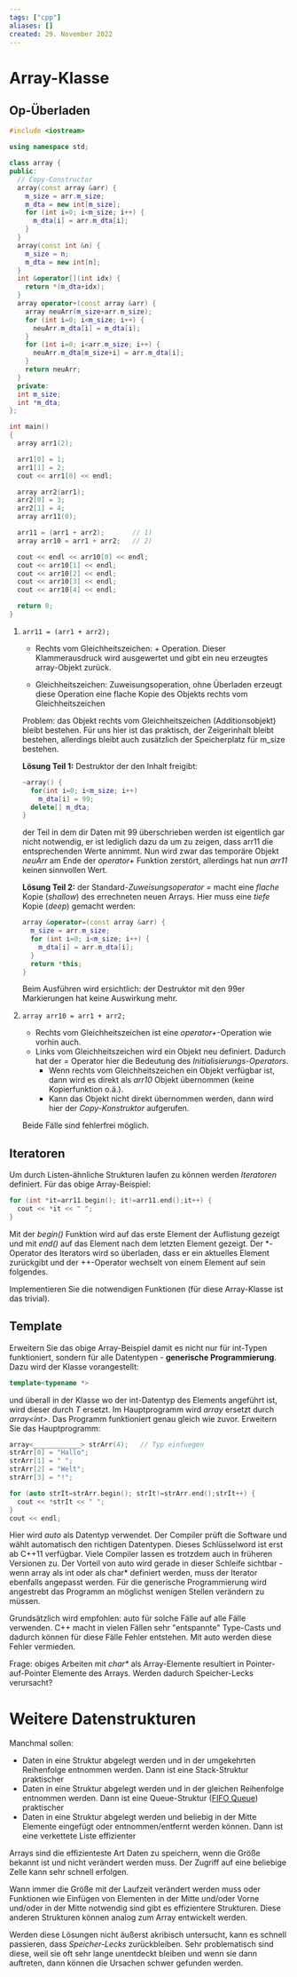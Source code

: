 ```yaml
---
tags: ["cpp"]
aliases: []
created: 29. November 2022
---
```


# Array-Klasse

## Op-Überladen

```c++
#include <iostream>

using namespace std;

class array {
public:
  // Copy-Constructor
  array(const array &arr) {
    m_size = arr.m_size;
    m_dta = new int[m_size];
    for (int i=0; i<m_size; i++) {
      m_dta[i] = arr.m_dta[i];
    }
  }
  array(const int &n) {
    m_size = n;
    m_dta = new int[n];
  }
  int &operator[](int idx) {
    return *(m_dta+idx);
  }
  array operator+(const array &arr) {
    array neuArr(m_size+arr.m_size);
    for (int i=0; i<m_size; i++) {
      neuArr.m_dta[i] = m_dta[i];
    }
    for (int i=0; i<arr.m_size; i++) {
      neuArr.m_dta[m_size+i] = arr.m_dta[i];
    }
    return neuArr;
  }
  private:
  int m_size;
  int *m_dta;
};

int main()
{
  array arr1(2);

  arr1[0] = 1;
  arr1[1] = 2;
  cout << arr1[0] << endl;

  array arr2(arr1);
  arr2[0] = 3;
  arr2[1] = 4;
  array arr11(0);

  arr11 = (arr1 + arr2);       // 1)
  array arr10 = arr1 + arr2;   // 2)

  cout << endl << arr10[0] << endl;
  cout << arr10[1] << endl;
  cout << arr10[2] << endl;
  cout << arr10[3] << endl;
  cout << arr10[4] << endl;

  return 0;
}
```

1. `arr11 = (arr1 + arr2);`

   - Rechts vom Gleichheitszeichen: + Operation. Dieser Klammerausdruck wird ausgewertet und gibt ein neu erzeugtes array-Objekt zurück.

   - Gleichheitszeichen: Zuweisungsoperation, ohne Überladen erzeugt diese Operation eine flache Kopie des Objekts rechts vom Gleichheitszeichen

   Problem: das Objekt rechts vom Gleichheitszeichen (Additionsobjekt) bleibt bestehen. Für uns hier ist das praktisch, der Zeigerinhalt bleibt bestehen, allerdings bleibt auch zusätzlich der Speicherplatz für m_size bestehen.

   **Lösung Teil 1:** Destruktor der den Inhalt freigibt:

   ```c++
   ~array() {
     for(int i=0; i<m_size; i++)
       m_dta[i] = 99;
     delete[] m_dta;
   }
   ```

   der Teil in dem dir Daten mit 99 überschrieben werden ist eigentlich gar nicht notwendig, er ist lediglich dazu da um zu zeigen, dass arr11 die entsprechenden Werte annimmt. Nun wird zwar das temporäre Objekt *neuArr* am Ende der *operator+* Funktion zerstört, allerdings hat nun *arr11* keinen sinnvollen Wert.

   **Lösung Teil 2:** der Standard-*Zuweisungsoperator =* macht eine *flache* Kopie (*shallow*) des errechneten neuen Arrays. Hier muss eine *tiefe* Kopie (*deep*) gemacht werden:

   ```c++
   array &operator=(const array &arr) {
     m_size = arr.m_size;
     for (int i=0; i<m_size; i++) {
       m_dta[i] = arr.m_dta[i];
     }
     return *this;
   }
   ```

   Beim Ausführen wird ersichtlich: der Destruktor mit den 99er Markierungen hat keine Auswirkung mehr.

2. `array arr10 = arr1 + arr2;`

   - Rechts vom Gleichheitszeichen ist eine *operator+*-Operation wie vorhin auch.
   - Links vom Gleichheitszeichen wird ein Objekt neu definiert. Dadurch hat der *=* Operator hier die Bedeutung des *Initialisierungs-Operators*.
     - Wenn rechts vom Gleichheitszeichen ein Objekt verfügbar ist, dann wird es direkt als *arr10* Objekt übernommen (keine Kopierfunktion o.ä.).
     - Kann das Objekt nicht direkt übernommen werden, dann wird hier der *Copy-Konstruktor* aufgerufen.

   Beide Fälle sind fehlerfrei möglich.

## Iteratoren

Um durch Listen-ähnliche Strukturen laufen zu können werden *Iteratoren* definiert. Für das obige Array-Beispiel:

```c++
for (int *it=arr11.begin(); it!=arr11.end();it++) {
  cout << *it << " ";
}
```

Mit der *begin()* Funktion wird auf das erste Element der Auflistung gezeigt und mit *end()* auf das Element nach dem letzten Element gezeigt. Der *-Operator des Iterators wird so überladen, dass er ein aktuelles Element zurückgibt und der ++-Operator wechselt von einem Element auf sein folgendes.

Implementieren Sie die notwendigen Funktionen (für diese Array-Klasse ist das trivial).

## Template

Erweitern Sie das obige Array-Beispiel damit es nicht nur für int-Typen funktioniert, sondern für alle Datentypen - **generische Programmierung**. Dazu wird der Klasse vorangestellt:

```c++
template<typename *>
```

und überall in der Klasse wo der int-Datentyp des Elements angeführt ist, wird dieser durch *T* ersetzt. Im Hauptprogramm wird *array* ersetzt durch *array\<int\>*. Das Programm funktioniert genau gleich wie zuvor. Erweitern Sie das Hauptprogramm:

```c++
array<____________> strArr(4);   // Typ einfuegen
strArr[0] = "Hallo";
strArr[1] = " ";
strArr[2] = "Welt";
strArr[3] = "!";

for (auto strIt=strArr.begin(); strIt!=strArr.end();strIt++) {
  cout << *strIt << " ";
}
cout << endl;
```

Hier wird *auto* als Datentyp verwendet. Der Compiler prüft die Software und wählt automatisch den richtigen Datentypen. Dieses Schlüsselword ist erst ab C++11 verfügbar. Viele Compiler lassen es trotzdem auch in früheren Versionen zu. Der Vorteil von auto wird gerade in dieser Schleife sichtbar - wenn array als int oder als char* definiert werden, muss der Iterator ebenfalls angepasst werden. Für die generische Programmierung wird angestrebt das Programm an möglichst wenigen Stellen verändern zu müssen.

Grundsätzlich wird empfohlen: auto für solche Fälle auf alle Fälle verwenden. C++ macht in vielen Fällen sehr "entspannte" Type-Casts und dadurch können für diese Fälle Fehler entstehen. Mit auto werden diese Fehler vermieden.

Frage: obiges Arbeiten mit *char\** als Array-Elemente resultiert in Pointer-auf-Pointer Elemente des Arrays. Werden dadurch Speicher-Lecks verursacht?

# Weitere Datenstrukturen

Manchmal sollen:

- Daten in eine Struktur abgelegt werden und in der umgekehrten Reihenfolge entnommen werden. Dann ist eine Stack-Struktur praktischer
- Daten in eine Struktur abgelegt werden und in der gleichen Reihenfolge entnommen werden. Dann ist eine Queue-Struktur ([FIFO Queue](../../FIFO%20Queue.md)) praktischer
- Daten in eine Struktur abgelegt werden und beliebig in der Mitte Elemente eingefügt oder entnommen/entfernt werden können. Dann ist eine verkettete Liste effizienter

Arrays sind die effizienteste Art Daten zu speichern, wenn die Größe bekannt ist und nicht verändert werden muss. Der Zugriff auf eine beliebige Zelle kann sehr schnell erfolgen.

Wann immer die Größe mit der Laufzeit verändert werden muss oder Funktionen wie Einfügen von Elementen in der Mitte und/oder Vorne und/oder in der Mitte notwendig sind gibt es effizientere Strukturen. Diese anderen Strukturen können analog zum Array entwickelt werden.

Werden diese Lösungen nicht äußerst akribisch untersucht, kann es schnell passieren, dass *Speicher-Lecks* zurückbleiben. Sehr problematisch sind diese, weil sie oft sehr lange unentdeckt bleiben und wenn sie dann auftreten, dann können die Ursachen schwer gefunden werden.